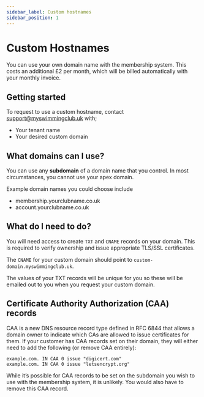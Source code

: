 ```yaml
---
sidebar_label: Custom hostnames
sidebar_position: 1
---
```


# Custom Hostnames

You can use your own domain name with the membership system. This costs an additional £2 per month, which will be billed automatically with your monthly invoice.

## Getting started

To request to use a custom hostname, contact [support@myswimmingclub.uk](mailto:support@myswimmingclub.uk) with;

- Your tenant name
- Your desired custom domain

## What domains can I use?

You can use any **subdomain** of a domain name that you control. In most circumstances, you cannot use your apex domain.

Example domain names you could choose include

- membership.yourclubname.co.uk
- account.yourclubname.co.uk

## What do I need to do?

You will need access to create `TXT` and `CNAME` records on your domain. This is required to verify ownership and issue appropriate TLS/SSL certificates.

The `CNAME` for your custom domain should point to `custom-domain.myswimmingclub.uk`.

The values of your TXT records will be unique for you so these will be emailed out to you when you request your custom domain.

## Certificate Authority Authorization (CAA) records

CAA is a new DNS resource record type defined in RFC 6844
that allows a domain owner to indicate which CAs are allowed to issue certificates for them. If your customer has CAA records set on their domain, they will either need to add the following (or remove CAA entirely):

```
example.com. IN CAA 0 issue "digicert.com"
example.com. IN CAA 0 issue "letsencrypt.org"
```

While it’s possible for CAA records to be set on the subdomain you wish to use with the membership system, it is unlikely. You would also have to remove this CAA record.